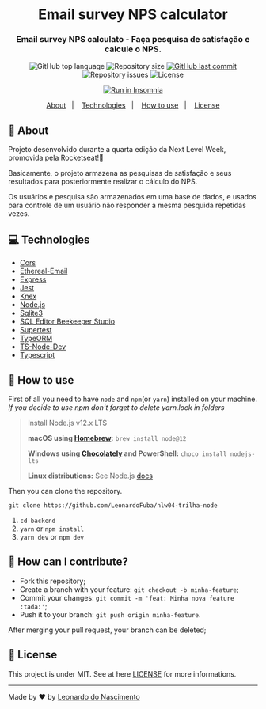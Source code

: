 <h1 align="center">
  <span>Email survey NPS calculator</span>
</h1>

<h3 align="center">
  Email survey NPS calculato - Faça pesquisa de satisfação e calcule o NPS.
</h3>

<p align="center">
  <!-- <img alt="Node.js CI" src="https://github.com/LeonardoFuba/semanaOmnistack11/workflows/Node.js%20CI/badge.svg?branch=master"/> -->
  <img alt="GitHub top language" src="https://img.shields.io/github/languages/top/LeonardoFuba/nlw04-trilha-node">
  <img alt="Repository size" src="https://img.shields.io/github/repo-size/LeonardoFuba/nlw04-trilha-node">
  <a href="https://github.com/vsalbuq/nlw04-trilha-node/commits/master">
    <img alt="GitHub last commit" src="https://img.shields.io/github/last-commit/LeonardoFuba/nlw04-trilha-node"></a>
  <img alt="Repository issues" src="https://img.shields.io/github/issues/LeonardoFuba/nlw04-trilha-node">
  <img alt="License" src="https://img.shields.io/badge/license-MIT-brightgreen">
</p>

<div align="center">

  [![Run in Insomnia](https://insomnia.rest/images/run.svg)](https://raw.githubusercontent.com/LeonardoFuba/nlw04-trilha-node/main/.github/Insomnia_NLW04.json)

</div>

<p align="center">
  <a href="#dart-about">About</a>&nbsp;&nbsp;&nbsp;|&nbsp;&nbsp;&nbsp;
  <a href="#computer-technologies">Technologies</a>&nbsp;&nbsp;&nbsp;|&nbsp;&nbsp;&nbsp;
  <a href="#rocket-how-to-use">How to use</a>&nbsp;&nbsp;&nbsp;|&nbsp;&nbsp;&nbsp;
  <a href="#wrench-how-can-i-contribute">License</a>
</p>

## :dart: About

<div align="left">

  Projeto desenvolvido durante a quarta edição da Next Level Week, promovida pela Rocketseat!:rocket:

  Basicamente, o projeto armazena as pesquisas de satisfação e seus resultados para posteriormente realizar o cálculo do NPS.

  Os usuários e pesquisa são armazenados em uma base de dados, e usados para controle de um usuário não responder a mesma pesquida repetidas vezes.
</div>

## :computer: Technologies

- [Cors](https://www.npmjs.com/package/cors)
- [Ethereal-Email](https://ethereal.email/)
- [Express](https://www.npmjs.com/package/express)
- [Jest](https://www.npmjs.com/package/jest)
- [Knex](http://knexjs.org/)
- [Node.js](https://nodejs.org/)
- [Sqlite3](https://www.npmjs.com/package/sqlite3)
- [SQL Editor Beekeeper Studio](https://www.beekeeperstudio.io/)
- [Supertest](https://www.npmjs.com/package/supertest)
- [TypeORM](https://typeorm.io)
- [TS-Node-Dev](https://www.npmjs.com/package/ts-node-dev)
- [Typescript](https://www.typescriptlang.org/)


## :rocket: How to use

First of all you need to have `node` and `npm`(or `yarn`) installed on your machine.
_If you decide to use npm don't forget to delete yarn.lock in folders_

>  Install Node.js v12.x LTS
>
>  **macOS using [Homebrew](https://brew.sh/):** `brew install node@12`
>
>  **Windows using [Chocolately](https://chocolatey.org/) and PowerShell:** `choco install nodejs-lts`
>
>  **Linux distributions:** See Node.js [docs](https://nodejs.org/en/download/package-manager/)


Then you can clone the repository.

`git clone https://github.com/LeonardoFuba/nlw04-trilha-node`

1. `cd backend`
2. `yarn` or `npm install`
3. `yarn dev` or `npm dev`

## :wrench: How can I contribute?

- Fork this repository;
- Create a branch with your feature: `git checkout -b minha-feature`;
- Commit your changes: `git commit -m 'feat: Minha nova feature :tada:'`;
- Push it to your branch: `git push origin minha-feature`.

After merging your pull request, your branch can be deleted;


## :memo: License

This project is under MIT. See at here [LICENSE](/LICENSE) for more informations.

---

Made by :heart: by [Leonardo do Nascimento](https://github.com/leonardofuba)
